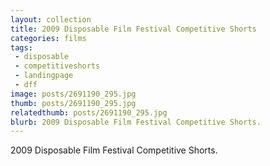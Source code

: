 ```yaml
---
layout: collection
title: 2009 Disposable Film Festival Competitive Shorts
categories: films
tags:
 - disposable
 - competitiveshorts
 - landingpage
 - dff
image: posts/2691190_295.jpg
thumb: posts/2691190_295.jpg
relatedthumb: posts/2691190_295.jpg
blurb: 2009 Disposable Film Festival Competitive Shorts.
---
```


2009 Disposable Film Festival Competitive Shorts.